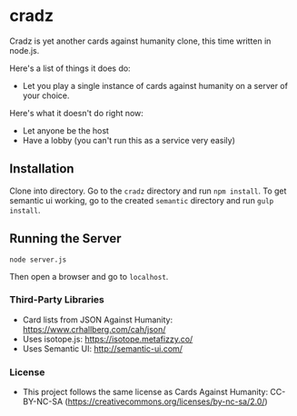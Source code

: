 ﻿# cradz

Cradz is yet another cards against humanity clone, this time written in node.js.

Here's a list of things it does do:
* Let you play a single instance of cards against humanity on a server of your choice.

Here's what it doesn't do right now:
* Let anyone be the host
* Have a lobby (you can't run this as a service very easily)

## Installation
Clone into directory. Go to the `cradz` directory and run `npm install`.
To get semantic ui working, go to the created `semantic` directory and run
`gulp install`.

## Running the Server
`node server.js`

Then open a browser and go to `localhost`.

### Third-Party Libraries
* Card lists from JSON Against Humanity: https://www.crhallberg.com/cah/json/
* Uses isotope.js: https://isotope.metafizzy.co/
* Uses Semantic UI: http://semantic-ui.com/

### License
* This project follows the same license as Cards Against Humanity: CC-BY-NC-SA (https://creativecommons.org/licenses/by-nc-sa/2.0/)